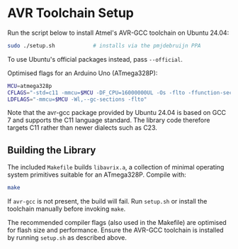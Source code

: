 # AVR Toolchain Setup

Run the script below to install Atmel's AVR-GCC toolchain on Ubuntu 24.04:

```bash
sudo ./setup.sh            # installs via the pmjdebruijn PPA
```

To use Ubuntu's official packages instead, pass `--official`.

Optimised flags for an Arduino Uno (ATmega328P):

```bash
MCU=atmega328p
CFLAGS="-std=c11 -mmcu=$MCU -DF_CPU=16000000UL -Os -flto -ffunction-sections -fdata-sections"
LDFLAGS="-mmcu=$MCU -Wl,--gc-sections -flto"
```

Note that the avr-gcc package provided by Ubuntu 24.04 is based on GCC 7 and
supports the C11 language standard.  The library code therefore targets C11
rather than newer dialects such as C23.


## Building the Library

The included `Makefile` builds `libavrix.a`, a collection of minimal
operating system primitives suitable for an ATmega328P.
Compile with:

```bash
make
```

If `avr-gcc` is not present, the build will fail. Run `setup.sh` or install the
toolchain manually before invoking `make`.

The recommended compiler flags (also used in the Makefile) are optimised for
flash size and performance. Ensure the AVR-GCC toolchain is installed by running
`setup.sh` as described above.
